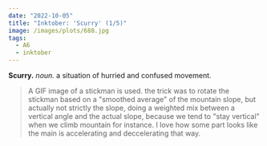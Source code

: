 ```yaml
---
date: "2022-10-05"
title: "Inktober: 'Scurry' (1/5)"
image: /images/plots/688.jpg
tags:
  - A6
  - inktober
---
```


**Scurry.** _noun._ a situation of hurried and confused movement.

> A GIF image of a stickman is used. the trick was to rotate the stickman based on a "smoothed average" of the mountain slope, but actually not strictly the slope, doing a weighted mix between a vertical angle and the actual slope, because we tend to "stay vertical" when we climb mountain for instance. I love how some part looks like the main is accelerating and deccelerating that way.
